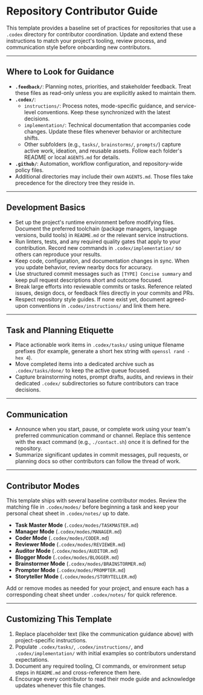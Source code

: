 # Repository Contributor Guide

This template provides a baseline set of practices for repositories that use a `.codex` directory for contributor coordination. Update and extend these instructions to match your project's tooling, review process, and communication style before onboarding new contributors.

---

## Where to Look for Guidance
- **`.feedback/`**: Planning notes, priorities, and stakeholder feedback. Treat these files as read-only unless you are explicitly asked to maintain them.
- **`.codex/`**:
  - `instructions/`: Process notes, mode-specific guidance, and service-level conventions. Keep these synchronized with the latest decisions.
  - `implementation/`: Technical documentation that accompanies code changes. Update these files whenever behavior or architecture shifts.
  - Other subfolders (e.g., `tasks/`, `brainstorms/`, `prompts/`) capture active work, ideation, and reusable assets. Follow each folder's README or local `AGENTS.md` for details.
- **`.github/`**: Automation, workflow configuration, and repository-wide policy files.
- Additional directories may include their own `AGENTS.md`. Those files take precedence for the directory tree they reside in.

---

## Development Basics
- Set up the project's runtime environment before modifying files. Document the preferred toolchain (package managers, language versions, build tools) in `README.md` or the relevant service instructions.
- Run linters, tests, and any required quality gates that apply to your contribution. Record new commands in `.codex/implementation/` so others can reproduce your results.
- Keep code, configuration, and documentation changes in sync. When you update behavior, review nearby docs for accuracy.
- Use structured commit messages such as `[TYPE] Concise summary` and keep pull request descriptions short and outcome focused.
- Break large efforts into reviewable commits or tasks. Reference related issues, design docs, or feedback files directly in your commits and PRs.
- Respect repository style guides. If none exist yet, document agreed-upon conventions in `.codex/instructions/` and link them here.

---

## Task and Planning Etiquette
- Place actionable work items in `.codex/tasks/` using unique filename prefixes (for example, generate a short hex string with `openssl rand -hex 4`).
- Move completed items into a dedicated archive such as `.codex/tasks/done/` to keep the active queue focused.
- Capture brainstorming notes, prompt drafts, audits, and reviews in their dedicated `.codex/` subdirectories so future contributors can trace decisions.

---

## Communication
- Announce when you start, pause, or complete work using your team's preferred communication command or channel. Replace this sentence with the exact command (e.g., `./contact.sh`) once it is defined for the repository.
- Summarize significant updates in commit messages, pull requests, or planning docs so other contributors can follow the thread of work.

---

## Contributor Modes
This template ships with several baseline contributor modes. Review the matching file in `.codex/modes/` before beginning a task and keep your personal cheat sheet in `.codex/notes/` up to date.

- **Task Master Mode** (`.codex/modes/TASKMASTER.md`)
- **Manager Mode** (`.codex/modes/MANAGER.md`)
- **Coder Mode** (`.codex/modes/CODER.md`)
- **Reviewer Mode** (`.codex/modes/REVIEWER.md`)
- **Auditor Mode** (`.codex/modes/AUDITOR.md`)
- **Blogger Mode** (`.codex/modes/BLOGGER.md`)
- **Brainstormer Mode** (`.codex/modes/BRAINSTORMER.md`)
- **Prompter Mode** (`.codex/modes/PROMPTER.md`)
- **Storyteller Mode** (`.codex/modes/STORYTELLER.md`)

Add or remove modes as needed for your project, and ensure each has a corresponding cheat sheet under `.codex/notes/` for quick reference.

---

## Customizing This Template
1. Replace placeholder text (like the communication guidance above) with project-specific instructions.
2. Populate `.codex/tasks/`, `.codex/instructions/`, and `.codex/implementation/` with initial examples so contributors understand expectations.
3. Document any required tooling, CI commands, or environment setup steps in `README.md` and cross-reference them here.
4. Encourage every contributor to read their mode guide and acknowledge updates whenever this file changes.
